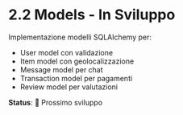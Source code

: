 # 2.2 Models - In Sviluppo

Implementazione modelli SQLAlchemy per:
- User model con validazione
- Item model con geolocalizzazione  
- Message model per chat
- Transaction model per pagamenti
- Review model per valutazioni

**Status**: 🔄 Prossimo sviluppo